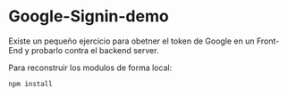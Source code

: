# Google-Signin-demo


Existe un pequeño ejercicio para obetner el token de Google en un Front-End y probarlo contra el backend server.


Para reconstruir los modulos de forma local:

````
npm install
````